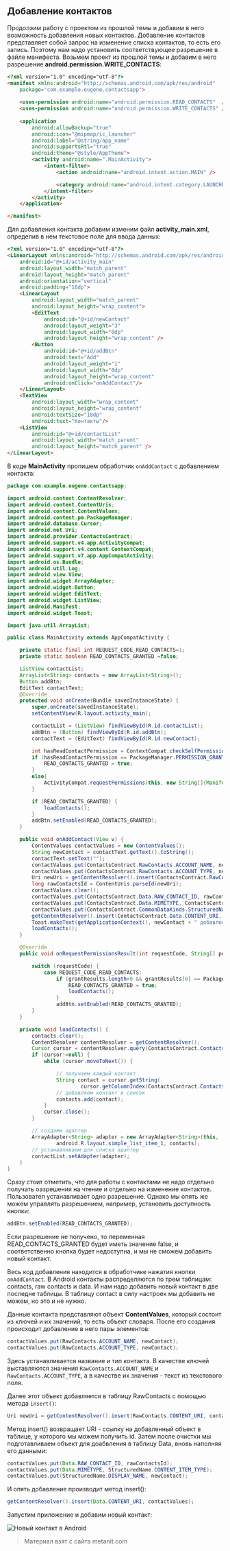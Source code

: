 ## Добавление контактов

Продолэим работу с проектом из прошлой темы и добавим в него возможность добавления новых контактов. Добавление контактов представляет собой запрос на изменение списка контактов, то есть его запись. Поэтому нам надо установить соответствующее разрешение в файле манифеста. Возьмем проект из прошлой темы и добавим в него разрешение **android.permission.WRITE_CONTACTS**:

```html
<?xml version="1.0" encoding="utf-8"?>
<manifest xmlns:android="http://schemas.android.com/apk/res/android"
    package="com.example.eugene.contactsapp">
    
    <uses-permission android:name="android.permission.READ_CONTACTS"  />
    <uses-permission android:name="android.permission.WRITE_CONTACTS" />
    
    <application
        android:allowBackup="true"
        android:icon="@mipmap/ic_launcher"
        android:label="@string/app_name"
        android:supportsRtl="true"
        android:theme="@style/AppTheme">
        <activity android:name=".MainActivity">
            <intent-filter>
                <action android:name="android.intent.action.MAIN" />

                <category android:name="android.intent.category.LAUNCHER" />
            </intent-filter>
        </activity>
    </application>

</manifest>
```

Для добавления контакта добавим изменим файл **activity_main.xml**, определив в нем текстовое поле для ввода данных:

```html
<?xml version="1.0" encoding="utf-8"?>
<LinearLayout xmlns:android="http://schemas.android.com/apk/res/android"
    android:id="@+id/activity_main"
    android:layout_width="match_parent"
    android:layout_height="match_parent"
    android:orientation="vertical"
    android:padding="16dp">
    <LinearLayout
        android:layout_width="match_parent"
        android:layout_height="wrap_content">
        <EditText
            android:id="@+id/newContact"
            android:layout_weight="3"
            android:layout_width="0dp"
            android:layout_height="wrap_content" />
        <Button
            android:id="@+id/addBtn"
            android:text="Add"
            android:layout_weight="1"
            android:layout_width="0dp"
            android:layout_height="wrap_content"
            android:onClick="onAddContact"/>
    </LinearLayout>
    <TextView
        android:layout_width="wrap_content"
        android:layout_height="wrap_content"
        android:textSize="18dp"
        android:text="Контакты"/>
    <ListView
        android:id="@+id/contactList"
        android:layout_width="match_parent"
        android:layout_height="match_parent" />
</LinearLayout>
```

В коде **MainActivity** пропишем обработчик `onAddContact` с добавлением контакта:

```java
package com.example.eugene.contactsapp;

import android.content.ContentResolver;
import android.content.ContentUris;
import android.content.ContentValues;
import android.content.pm.PackageManager;
import android.database.Cursor;
import android.net.Uri;
import android.provider.ContactsContract;
import android.support.v4.app.ActivityCompat;
import android.support.v4.content.ContextCompat;
import android.support.v7.app.AppCompatActivity;
import android.os.Bundle;
import android.util.Log;
import android.view.View;
import android.widget.ArrayAdapter;
import android.widget.Button;
import android.widget.EditText;
import android.widget.ListView;
import android.Manifest;
import android.widget.Toast;

import java.util.ArrayList;

public class MainActivity extends AppCompatActivity {

    private static final int REQUEST_CODE_READ_CONTACTS=1;
    private static boolean READ_CONTACTS_GRANTED =false;

    ListView contactList;
    ArrayList<String> contacts = new ArrayList<String>();
    Button addBtn;
    EditText contactText;
    @Override
    protected void onCreate(Bundle savedInstanceState) {
        super.onCreate(savedInstanceState);
        setContentView(R.layout.activity_main);

        contactList = (ListView) findViewById(R.id.contactList);
        addBtn = (Button) findViewById(R.id.addBtn);
        contactText = (EditText) findViewById(R.id.newContact);

        int hasReadContactPermission = ContextCompat.checkSelfPermission(this, Manifest.permission.READ_CONTACTS);
        if (hasReadContactPermission == PackageManager.PERMISSION_GRANTED) {
            READ_CONTACTS_GRANTED = true;
        }
        else{
            ActivityCompat.requestPermissions(this, new String[]{Manifest.permission.READ_CONTACTS}, REQUEST_CODE_READ_CONTACTS);
        }

        if (READ_CONTACTS_GRANTED) {
            loadContacts();
        }
        addBtn.setEnabled(READ_CONTACTS_GRANTED);
    }

    public void onAddContact(View v) {
        ContentValues contactValues = new ContentValues();
        String newContact = contactText.getText().toString();
        contactText.setText("");
        contactValues.put(ContactsContract.RawContacts.ACCOUNT_NAME, newContact);
        contactValues.put(ContactsContract.RawContacts.ACCOUNT_TYPE, newContact);
        Uri newUri = getContentResolver().insert(ContactsContract.RawContacts.CONTENT_URI, contactValues);
        long rawContactsId = ContentUris.parseId(newUri);
        contactValues.clear();
        contactValues.put(ContactsContract.Data.RAW_CONTACT_ID, rawContactsId);
        contactValues.put(ContactsContract.Data.MIMETYPE, ContactsContract.CommonDataKinds.StructuredName.CONTENT_ITEM_TYPE);
        contactValues.put(ContactsContract.CommonDataKinds.StructuredName.DISPLAY_NAME, newContact);
        getContentResolver().insert(ContactsContract.Data.CONTENT_URI, contactValues);
        Toast.makeText(getApplicationContext(), newContact + " добавлен в список контактов", Toast.LENGTH_LONG).show();
        loadContacts();
    }

    @Override
    public void onRequestPermissionsResult(int requestCode, String[] permissions, int[] grantResults) {

        switch (requestCode) {
            case REQUEST_CODE_READ_CONTACTS:
                if (grantResults.length>0 && grantResults[0] == PackageManager.PERMISSION_GRANTED) {
                    READ_CONTACTS_GRANTED = true;
                    loadContacts();
                }
                addBtn.setEnabled(READ_CONTACTS_GRANTED);
        }
    }

    private void loadContacts() {
        contacts.clear();
        ContentResolver contentResolver = getContentResolver();
        Cursor cursor = contentResolver.query(ContactsContract.Contacts.CONTENT_URI, null, null, null, null);
        if (cursor!=null) {
            while (cursor.moveToNext()) {

                // получаем каждый контакт
                String contact = cursor.getString(
                        cursor.getColumnIndex(ContactsContract.Contacts.DISPLAY_NAME_PRIMARY));
                // добавляем контакт в список
                contacts.add(contact);
            }
            cursor.close();
        }

        // создаем адаптер
        ArrayAdapter<String> adapter = new ArrayAdapter<String>(this,
                android.R.layout.simple_list_item_1, contacts);
        // устанавливаем для списка адаптер
        contactList.setAdapter(adapter);
    }
}
```

Сразу стоит отметить, что для работы с контактами не надо отдельно получать оазрешения на чтение и отдельно на изменение контактов. Пользовател устанавливает одно разрешение. Однако мы опять же можем управлять разрешением, например, установить доступность кнопки:

```java
addBtn.setEnabled(READ_CONTACTS_GRANTED);
```

Если разрешение не получено, то переменная READ_CONTACTS_GRANTED будет иметь значение false, и соответственно кнопка будет недоступна, и мы не сможем добавить новый контакт.

Весь код добавления находится в обработчике нажатия кнопки `onAddContact`. В Android контакты распределяются по трем таблицам: contacts, raw contacts и data. И нам надо добавить новый контакт в две последне таблицы. В таблицу contact в силу настроек мы добавить не можем, но это и не нужно.

Данные контакта представляют объект **ContentValues**, который состоит из ключей и их значений, то есть объект словаря. После его создания происходит добавление в него пары элементов:

```java
contactValues.put(RawContacts.ACCOUNT_NAME, newContact);
contactValues.put(RawContacts.ACCOUNT_TYPE, newContact);
```

Здесь устанавливается название и тип контакта. В качестве ключей выставляются значения `RawContacts.ACCOUNT_NAME` и `RawContacts.ACCOUNT_TYPE`, а в качестве их значения - текст из текстового поля.

Далее этот объект добавляется в таблицу RawContacts с помощью метода `insert()`:

```java
Uri newUri = getContentResolver().insert(RawContacts.CONTENT_URI, contactValues);
```

Метод insert() возвращает URI - ссылку на добавленный объект в таблице, у которого мы можем получить id. Затем после очистки мы подготавливаем объект для доабвления в таблицу Data, вновь наполняя его данными:

```java
contactValues.put(Data.RAW_CONTACT_ID, rawContactsId);
contactValues.put(Data.MIMETYPE, StructuredName.CONTENT_ITEM_TYPE);
contactValues.put(StructuredName.DISPLAY_NAME, newContact);
```

И опять добавление производит метод insert():

```java
getContentResolver().insert(Data.CONTENT_URI, contactValues);
```

Запустим приложение и добавим новый контакт:

![Новый контакт в Android](https://metanit.com/java/android/pics/addcontact1.png)


> Материал взят с сайта metanit.com